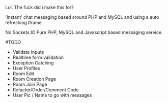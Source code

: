 Lol. The fuck did i make this for?

'Instant' chat messaging based around PHP and MySQL and using a auto refreshing Iframe

No Sockets.IO Pure PHP, MySQL and Javascript based messaging service.


#TODO
* Validate Inputs
* Realtime form validation
* Exception Catching
* User Profiles
* Room Edit
* Room Creation Page
* Room Join Page
* Refactor/Order/Comment Code
* User Pic / Name to go with messages